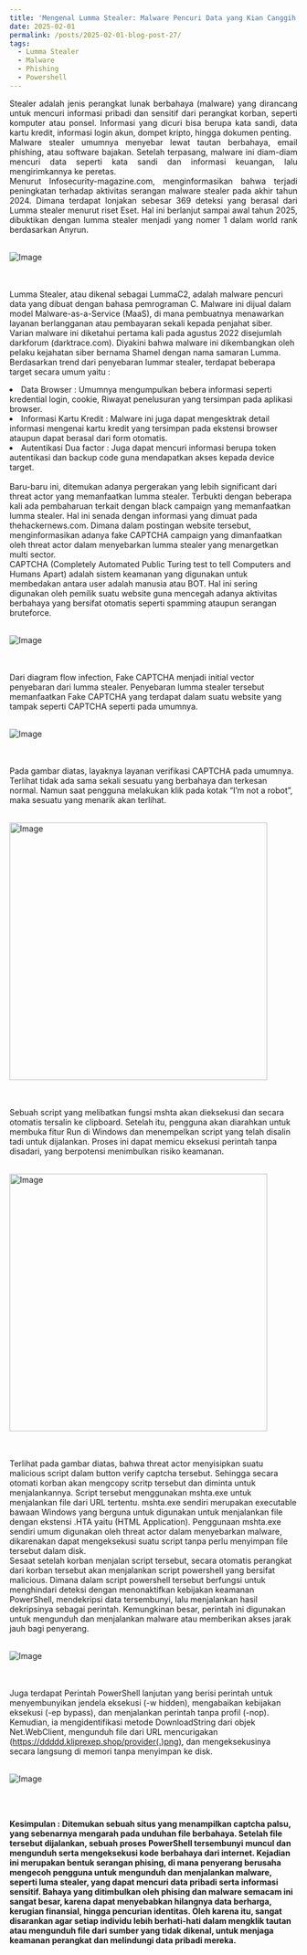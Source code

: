 ```yaml
---
title: 'Mengenal Lumma Stealer: Malware Pencuri Data yang Kian Canggih'
date: 2025-02-01
permalink: /posts/2025-02-01-blog-post-27/
tags:
  - Lumma Stealer
  - Malware
  - Phishing
  - Powershell
---
```

<p style="text-align: justify;">
Stealer adalah jenis perangkat lunak berbahaya (malware) yang dirancang untuk mencuri informasi pribadi dan sensitif dari perangkat korban, seperti komputer atau ponsel. Informasi yang dicuri bisa berupa kata sandi, data kartu kredit, informasi login akun, dompet kripto, hingga dokumen penting.
<br>
Malware stealer umumnya menyebar lewat tautan berbahaya, email phishing, atau software bajakan. Setelah terpasang, malware ini diam-diam mencuri data seperti kata sandi dan informasi keuangan, lalu mengirimkannya ke peretas.
<br>
Menurut Infosecurity-magazine.com, menginformasikan bahwa terjadi peningkatan terhadap aktivitas serangan malware stealer pada akhir tahun 2024. Dimana terdapat lonjakan sebesar 369 deteksi yang berasal dari Lumma stealer menurut riset Eset. Hal ini berlanjut sampai awal tahun 2025, dibuktikan dengan lumma stealer menjadi yang nomer 1 dalam world rank berdasarkan Anyrun.
<br><br>

![Image](https://github.com/user-attachments/assets/8d530a2e-5309-4057-a9b7-ba93319def06)

<br><br>
Lumma Stealer, atau dikenal sebagai LummaC2, adalah malware pencuri data yang dibuat dengan bahasa pemrograman C. Malware ini dijual dalam model Malware-as-a-Service (MaaS), di mana pembuatnya menawarkan layanan berlangganan atau pembayaran sekali kepada penjahat siber. Varian malware ini diketahui pertama kali pada agustus 2022 disejumlah darkforum (darktrace.com). Diyakini bahwa malware ini dikembangkan oleh pelaku kejahatan siber bernama Shamel dengan nama samaran Lumma.
<br>
Berdasarkan trend dari penyebaran lummar stealer, terdapat beberapa target secara umum yaitu : 
<li>Data Browser : Umumnya mengumpulkan bebera informasi seperti kredential login, cookie, Riwayat penelusuran yang tersimpan pada aplikasi browser.</li>
<li>Informasi Kartu Kredit : Malware ini juga dapat mengesktrak detail informasi mengenai kartu kredit yang tersimpan pada ekstensi browser ataupun dapat berasal dari form otomatis.</li>
<li>Autentikasi Dua factor : Juga dapat mencuri informasi berupa token autentikasi dan backup code guna mendapatkan akses kepada device target.</li>
<br>
Baru-baru ini, ditemukan adanya pergerakan yang lebih significant dari threat actor yang memanfaatkan lumma stealer. Terbukti dengan beberapa kali ada pembaharuan terkait dengan black campaign yang memanfaatkan lumma stealer. Hal ini senada dengan informasi yang dimuat pada thehackernews.com. Dimana dalam postingan website tersebut, menginformasikan adanya fake CAPTCHA campaign yang dimanfaatkan oleh threat actor dalam menyebarkan lumma stealer yang menargetkan multi sector.
<br>
CAPTCHA (Completely Automated Public Turing test to tell Computers and Humans Apart) adalah sistem keamanan yang digunakan untuk membedakan antara user adalah manusia atau BOT.  Hal ini sering digunakan oleh pemilik suatu website guna mencegah adanya aktivitas berbahaya yang bersifat otomatis seperti spamming ataupun serangan bruteforce.
<br><br>

![Image](https://github.com/user-attachments/assets/e3523c9c-e8a8-40e5-a297-3e5ebfb95b7b)

<br><br>
Dari diagram flow infection, Fake CAPTCHA menjadi initial vector penyebaran dari lumma stealer. Penyebaran lumma stealer tersebut memanfaatkan Fake CAPTCHA yang terdapat dalam suatu website yang tampak seperti CAPTCHA seperti pada umumnya. 
<br><br>

![Image](https://github.com/user-attachments/assets/dc13ff69-4dc8-493b-9cf8-8a10f6accb09)

<br><br>
Pada gambar diatas, layaknya layanan verifikasi CAPTCHA pada umumnya. Terlihat tidak ada sama sekali sesuatu yang berbahaya dan terkesan normal. Namun saat pengguna melakukan klik pada kotak “I’m not a robot”, maka sesuatu yang menarik akan terlihat. 
<br><br>

<img width="451" alt="Image" src="https://github.com/user-attachments/assets/aadd15ad-d480-4ca8-9a5a-33b03c1293f0" />

<br><br>
Sebuah script yang melibatkan fungsi mshta akan dieksekusi dan secara otomatis tersalin ke clipboard. Setelah itu, pengguna akan diarahkan untuk membuka fitur Run di Windows dan menempelkan script yang telah disalin tadi untuk dijalankan. Proses ini dapat memicu eksekusi perintah tanpa disadari, yang berpotensi menimbulkan risiko keamanan.
<br><br>

<img width="451" alt="Image" src="https://github.com/user-attachments/assets/ea8b3502-1e1c-429f-a59e-7bfa01fcf898" />

<br><br>
Terlihat pada gambar diatas, bahwa threat actor menyisipkan suatu malicious script dalam button verify captcha tersebut. Sehingga secara otomati korban akan mengcopy scritp tersebut dan diminta untuk menjalankannya.  Script tersebut menggunakan mshta.exe untuk menjalankan file dari URL tertentu. mshta.exe sendiri merupakan executable bawaan Windows yang berguna untuk digunakan untuk menjalankan file dengan ekstensi .HTA yaitu (HTML Application). Penggunaan mshta.exe sendiri umum digunakan oleh threat actor dalam menyebarkan malware, dikarenakan dapat mengeksekusi suatu script tanpa perlu menyimpan file tersebut dalam disk. 
<br>
Sesaat setelah korban menjalan script tersebut, secara otomatis perangkat dari korban tersebut akan menjalankan script powershell yang bersifat malicious. Dimana dalam script powershell tersebut berfungsi untuk menghindari deteksi dengan menonaktifkan kebijakan keamanan PowerShell, mendekripsi data tersembunyi, lalu menjalankan hasil dekripsinya sebagai perintah. Kemungkinan besar, perintah ini digunakan untuk mengunduh dan menjalankan malware atau memberikan akses jarak jauh bagi penyerang. 
<br><br>

![Image](https://github.com/user-attachments/assets/dcff75d5-b734-4dda-8298-79bdd7895c37)

<br><br>
Juga terdapat Perintah PowerShell lanjutan yang berisi perintah untuk menyembunyikan jendela eksekusi (-w hidden), mengabaikan kebijakan eksekusi (-ep bypass), dan menjalankan perintah tanpa profil (-nop). Kemudian, ia mengidentifikasi metode DownloadString dari objek Net.WebClient, mengunduh file dari URL mencurigakan (https://ddddd.kliprexep.shop/provider(.)png), dan mengeksekusinya secara langsung di memori tanpa menyimpan ke disk. 
<br><br>

![Image](https://github.com/user-attachments/assets/62cc2121-27c7-4e02-95d0-139ded13993a)

<br><br>

<strong>Kesimpulan : <strong>
Ditemukan sebuah situs yang menampilkan captcha palsu, yang sebenarnya mengarah pada unduhan file berbahaya. Setelah file tersebut dijalankan, sebuah proses PowerShell tersembunyi muncul dan mengunduh serta mengeksekusi kode berbahaya dari internet. Kejadian ini merupakan bentuk serangan phising, di mana penyerang berusaha mengecoh pengguna untuk mengunduh dan menjalankan malware, seperti luma stealer, yang dapat mencuri data pribadi serta informasi sensitif. Bahaya yang ditimbulkan oleh phising dan malware semacam ini sangat besar, karena dapat menyebabkan hilangnya data berharga, kerugian finansial, hingga pencurian identitas. Oleh karena itu, sangat disarankan agar setiap individu lebih berhati-hati dalam mengklik tautan atau mengunduh file dari sumber yang tidak dikenal, untuk menjaga keamanan perangkat dan melindungi data pribadi mereka.
</p>